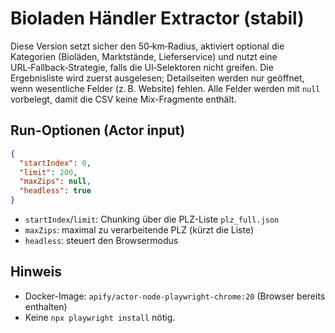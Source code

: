 # Bioladen Händler Extractor (stabil)

Diese Version setzt sicher den 50‑km‑Radius, aktiviert optional die Kategorien (Bioläden, Marktstände, Lieferservice) und nutzt eine URL‑Fallback‑Strategie, falls die UI‑Selektoren nicht greifen. Die Ergebnisliste wird zuerst ausgelesen; Detailseiten werden nur geöffnet, wenn wesentliche Felder (z. B. Website) fehlen. Alle Felder werden mit `null` vorbelegt, damit die CSV keine Mix-Fragmente enthält.

## Run-Optionen (Actor input)
```json
{
  "startIndex": 0,
  "limit": 200,
  "maxZips": null,
  "headless": true
}
```
- `startIndex`/`limit`: Chunking über die PLZ-Liste `plz_full.json`
- `maxZips`: maximal zu verarbeitende PLZ (kürzt die Liste)
- `headless`: steuert den Browsermodus

## Hinweis
- Docker-Image: `apify/actor-node-playwright-chrome:20` (Browser bereits enthalten)
- Keine `npx playwright install` nötig.
